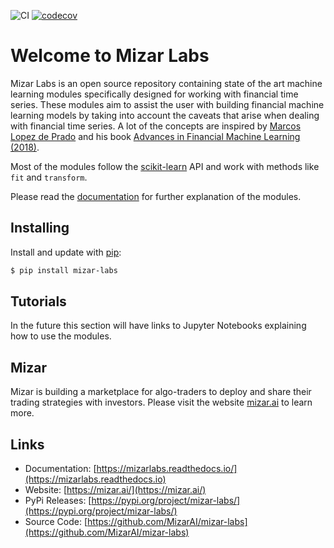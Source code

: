 ![CI](https://github.com/MizarAI/mizar-labs/workflows/CI/badge.svg?branch=master)
[![codecov](https://codecov.io/gh/MizarAI/mizar-labs/branch/master/graph/badge.svg?token=W6VKLA1OF9)](https://codecov.io/gh/MizarAI/mizar-labs)

# Welcome to Mizar Labs

Mizar Labs is an open source repository containing state of the art machine learning modules specifically designed for working with financial time series. These modules aim to assist the user with building financial machine learning models by taking into account the caveats that arise when dealing with financial time series. A lot of the concepts are inspired by [Marcos Lopez de Prado](https://www.quantresearch.org/) and his book [Advances in Financial Machine Learning (2018)](https://www.amazon.com/Advances-Financial-Machine-Learning-Marcos/dp/1119482089).

Most of the modules follow the [scikit-learn](https://scikit-learn.org/stable/) API and work with methods like `fit` and `transform`.

Please read the [documentation](https://mizarlabs.readthedocs.io/) for further explanation of the modules.

## Installing

Install and update with [pip](https://pip.pypa.io/en/stable/quickstart/):

```bash
$ pip install mizar-labs
```

## Tutorials

In the future this section will have links to Jupyter Notebooks explaining how to use the modules.

## Mizar

Mizar is building a marketplace for algo-traders to deploy and share their trading strategies with investors. Please visit the website [mizar.ai](https://mizar.ai/) to learn more.

## Links

- Documentation: [https://mizarlabs.readthedocs.io/](https://mizarlabs.readthedocs.io)
- Website: [https://mizar.ai/](https://mizar.ai/)
- PyPi Releases: [https://pypi.org/project/mizar-labs/](https://pypi.org/project/mizar-labs/)
- Source Code: [https://github.com/MizarAI/mizar-labs](https://github.com/MizarAI/mizar-labs)
